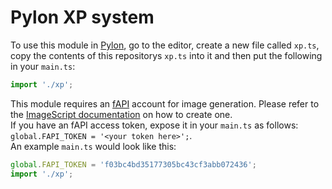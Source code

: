 # Pylon XP system
To use this module in [Pylon](https://pylon.bot/), go to the editor, create a new file called `xp.ts`, copy the contents of this repositorys `xp.ts` into it and then put the following in your `main.ts`:
```ts
import './xp';
```

This module requires an [fAPI](https://fapi.dreadful.tech/) account for image generation.
Please refer to the [ImageScript documentation](https://imagescript.dreadful.tech/#getting-started) on how to create one.  
If you have an fAPI access token, expose it in your `main.ts` as follows: `global.FAPI_TOKEN = '<your token here>';`.  
An example `main.ts` would look like this:
```ts
global.FAPI_TOKEN = 'f03bc4bd35177305bc43cf3abb072436';
import './xp';
```